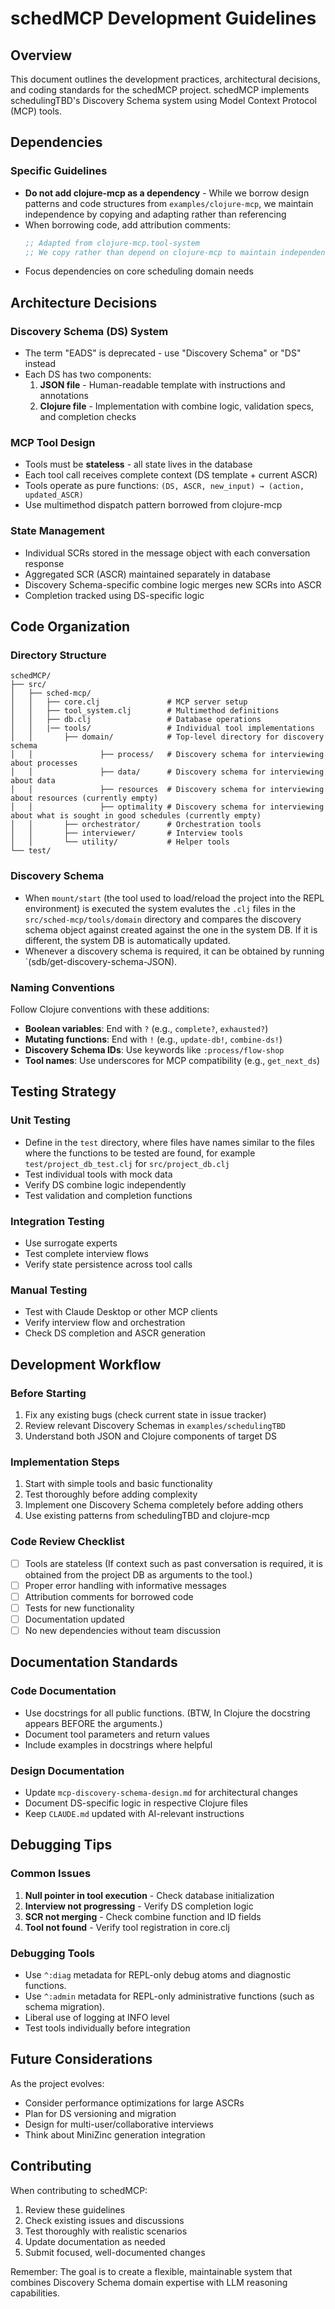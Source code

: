 # schedMCP Development Guidelines

## Overview

This document outlines the development practices, architectural decisions, and coding standards for the schedMCP project. schedMCP implements schedulingTBD's Discovery Schema system using Model Context Protocol (MCP) tools.

## Dependencies

### Specific Guidelines
- **Do not add clojure-mcp as a dependency** - While we borrow design patterns and code structures from `examples/clojure-mcp`, we maintain independence by copying and adapting rather than referencing
- When borrowing code, add attribution comments:
  ```clojure
  ;; Adapted from clojure-mcp.tool-system
  ;; We copy rather than depend on clojure-mcp to maintain independence
  ```
- Focus dependencies on core scheduling domain needs

## Architecture Decisions

### Discovery Schema (DS) System
- The term "EADS" is deprecated - use "Discovery Schema" or "DS" instead
- Each DS has two components:
  1. **JSON file** - Human-readable template with instructions and annotations
  2. **Clojure file** - Implementation with combine logic, validation specs, and completion checks

### MCP Tool Design
- Tools must be **stateless** - all state lives in the database
- Each tool call receives complete context (DS template + current ASCR)
- Tools operate as pure functions: `(DS, ASCR, new_input) → (action, updated_ASCR)`
- Use multimethod dispatch pattern borrowed from clojure-mcp

### State Management
- Individual SCRs stored in the message object with each conversation response
- Aggregated SCR (ASCR) maintained separately in database
- Discovery Schema-specific combine logic merges new SCRs into ASCR
- Completion tracked using DS-specific logic

## Code Organization

### Directory Structure
```
schedMCP/
├── src/
│   ├── sched-mcp/
│   │   ├── core.clj               # MCP server setup
│   │   ├── tool_system.clj        # Multimethod definitions
│   │   ├── db.clj                 # Database operations
│   │   |── tools/                 # Individual tool implementations
│   │       ├── domain/            # Top-level directory for discovery schema
│   │               ├── process/   # Discovery schema for interviewing about processes
│   │               ├── data/      # Discovery schema for interviewing about data
│   │               ├── resources  # Discovery schema for interviewing about resources (currently empty)
│   │               ├── optimality # Discovery schema for interviewing about what is sought in good schedules (currently empty)
│   │       ├── orchestrator/      # Orchestration tools
│   │       ├── interviewer/       # Interview tools
│   │       └── utility/           # Helper tools
└── test/
```
### Discovery Schema
- When `mount/start` (the tool used to load/reload the project into the REPL environment) is executed the system evalutes the `.clj` files
  in the `src/sched-mcp/tools/domain` directory and compares the discovery schema object against created against the one in the system DB.
  If it is different, the system DB is automatically updated.
- Whenever a discovery schema is required, it can be obtained by running `(sdb/get-discovery-schema-JSON).

### Naming Conventions
Follow Clojure conventions with these additions:
- **Boolean variables**: End with `?` (e.g., `complete?`, `exhausted?`)
- **Mutating functions**: End with `!` (e.g., `update-db!`, `combine-ds!`)
- **Discovery Schema IDs**: Use keywords like `:process/flow-shop`
- **Tool names**: Use underscores for MCP compatibility (e.g., `get_next_ds`)

## Testing Strategy

### Unit Testing
- Define in the `test` directory, where files have names similar to the files where the functions to be tested are found, for example `test/project_db_test.clj` for `src/project_db.clj`
- Test individual tools with mock data
- Verify DS combine logic independently
- Test validation and completion functions

### Integration Testing
- Use surrogate experts
- Test complete interview flows
- Verify state persistence across tool calls

### Manual Testing
- Test with Claude Desktop or other MCP clients
- Verify interview flow and orchestration
- Check DS completion and ASCR generation

## Development Workflow

### Before Starting
1. Fix any existing bugs (check current state in issue tracker)
2. Review relevant Discovery Schemas in `examples/schedulingTBD`
3. Understand both JSON and Clojure components of target DS

### Implementation Steps
1. Start with simple tools and basic functionality
2. Test thoroughly before adding complexity
3. Implement one Discovery Schema completely before adding others
4. Use existing patterns from schedulingTBD and clojure-mcp

### Code Review Checklist
- [ ] Tools are stateless (If context such as past conversation is required, it is obtained from the project DB as arguments to the tool.)
- [ ] Proper error handling with informative messages
- [ ] Attribution comments for borrowed code
- [ ] Tests for new functionality
- [ ] Documentation updated
- [ ] No new dependencies without team discussion

## Documentation Standards

### Code Documentation
- Use docstrings for all public functions. (BTW, In Clojure the docstring appears BEFORE the arguments.)
- Document tool parameters and return values
- Include examples in docstrings where helpful

### Design Documentation
- Update `mcp-discovery-schema-design.md` for architectural changes
- Document DS-specific logic in respective Clojure files
- Keep `CLAUDE.md` updated with AI-relevant instructions

## Debugging Tips

### Common Issues
1. **Null pointer in tool execution** - Check database initialization
2. **Interview not progressing** - Verify DS completion logic
3. **SCR not merging** - Check combine function and ID fields
4. **Tool not found** - Verify tool registration in core.clj

### Debugging Tools
- Use `^:diag` metadata for REPL-only debug atoms and diagnostic functions.
- Use `^:admin` metadata for REPL-only administrative functions (such as schema migration).
- Liberal use of logging at INFO level
- Test tools individually before integration

## Future Considerations

As the project evolves:
- Consider performance optimizations for large ASCRs
- Plan for DS versioning and migration
- Design for multi-user/collaborative interviews
- Think about MiniZinc generation integration

## Contributing

When contributing to schedMCP:
1. Review these guidelines
2. Check existing issues and discussions
3. Test thoroughly with realistic scenarios
4. Update documentation as needed
5. Submit focused, well-documented changes

Remember: The goal is to create a flexible, maintainable system that combines Discovery Schema domain expertise with LLM reasoning capabilities.
